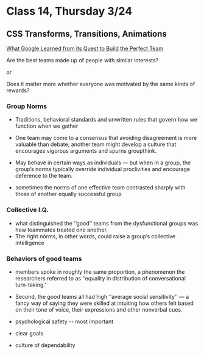 # Class 14, Thursday 3/24

## CSS Transforms, Transitions, Animations

[What Google Learned from its Quest to Build the Perfect Team](https://www.nytimes.com/2016/02/28/magazine/what-google-learned-from-its-quest-to-build-the-perfect-team.html)

Are the best teams made up of people with similar interests?

or 

Does it matter more whether everyone was motivated by the same kinds of rewards?

### Group Norms

- Traditions, behavioral standards and unwritten rules that govern how we function when we gather
- One team may come to a consensus that avoiding disagreement is more valuable than debate; another team might develop a culture that encourages vigorous arguments and spurns groupthink.

- May behave in certain ways as individuals — but when in a group, the group’s norms typically override individual proclivities and encourage deference to the team.

- sometimes the norms of one effective team contrasted sharply with those of another equally successful group

### Collective I.Q.

- what distinguished the ‘‘good’’ teams from the dysfunctional groups was how teammates treated one another. 
- The right norms, in other words, could raise a group’s collective intelligence

### Behaviors of good teams

- members spoke in roughly the same proportion, a phenomenon the researchers referred to as ‘‘equality in distribution of conversational turn-taking.’

- Second, the good teams all had high ‘‘average social sensitivity’’ — a fancy way of saying they were skilled at intuiting how others felt based on their tone of voice, their expressions and other nonverbal cues.

- psychological safety -- most important

- clear goals

- culture of dependability 